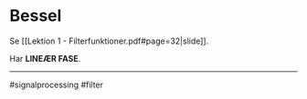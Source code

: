# Bessel
Se [[Lektion 1 - Filterfunktioner.pdf#page=32|slide]].

Har **LINEÆR FASE**.



---
#signalprocessing #filter